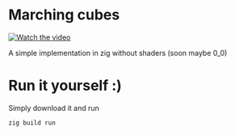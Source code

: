 # Marching cubes

[![Watch the video](https://img.youtube.com/vi/Z2zpXwlvziM/0.jpg
)](https://youtu.be/Z2zpXwlvziM)

A simple implementation in zig without shaders (soon maybe 0_0)
# Run it yourself :)

Simply download it and run
```sh
zig build run
```

